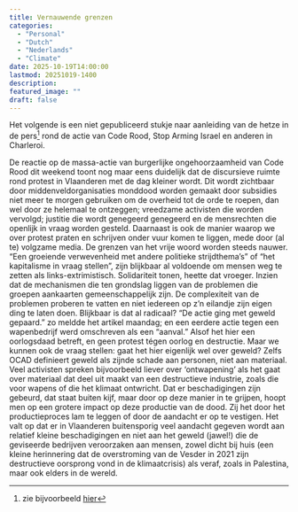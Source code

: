 ```yaml
---
title: Vernauwende grenzen
categories:
  - "Personal"
  - "Dutch"
  - "Nederlands"
  - "Climate"
date: 2025-10-19T14:00:00
lastmod: 20251019-1400
description: 
featured_image: ""
draft: false
---
```

Het volgende is een niet gepubliceerd stukje naar aanleiding van de hetze in de pers[^1] rond de actie van Code Rood, Stop Arming Israel en anderen in Charleroi.
<!--more-->
De reactie op de massa-actie van burgerlijke ongehoorzaamheid van Code Rood dit weekend toont nog maar eens duidelijk dat de discursieve ruimte rond protest in Vlaanderen met de dag kleiner wordt. Dit wordt zichtbaar door middenveldorganisaties monddood worden gemaakt door subsidies niet meer te morgen gebruiken om de overheid tot de orde te roepen, dan wel door ze helemaal te ontzeggen; vreedzame activisten die worden vervolgd; justitie die wordt genegeerd genegeerd en de mensrechten die openlijk in vraag worden gesteld. Daarnaast is ook de manier waarop we over protest praten en schrijven onder vuur komen te liggen, mede door (al te) volgzame media.
De grenzen van het vrije woord worden steeds nauwer. “Een groeiende verwevenheid met andere politieke strijdthema’s” of “het kapitalisme in vraag stellen”, zijn blijkbaar al voldoende om mensen weg te zetten als links-extrimistisch. Solidariteit tonen, heette dat vroeger. Inzien dat de mechanismen die ten grondslag liggen van de problemen die groepen aankaarten gemeenschappelijk zijn. De complexiteit van de problemen proberen te vatten en niet iedereen op z’n eilandje zijn eigen ding te laten doen. Blijkbaar is dat al radicaal?
“De actie ging met geweld gepaard.” zo meldde het artikel maandag; en een eerdere actie tegen een wapenbedrijf werd omschreven als een “aanval.” Alsof het hier een oorlogsdaad betreft, en geen protest tégen oorlog en destructie. Maar we kunnen ook de vraag stellen: gaat het hier eigenlijk wel over geweld? Zelfs OCAD definieert geweld als zijnde schade aan personen, niet aan materiaal. Veel activisten spreken bijvoorbeeld liever over ‘ontwapening’ als het gaat over materiaal dat deel uit maakt van een destructieve industrie, zoals die voor wapens of die het klimaat ontwricht. Dat er beschadigingen zijn gebeurd, dat staat buiten kijf, maar door op deze manier in te grijpen, hoopt men op een grotere impact op deze productie van de dood. Zij het door het productieproces lam te leggen of door de aandacht er op te vestigen.
Het valt op dat er in Vlaanderen buitensporig veel aandacht gegeven wordt aan relatief kleine beschadigingen en niet aan het geweld (jawel!) die de geviseerde bedrijven veroorzaken aan mensen, zowel dicht bij huis (een kleine herinnering dat de overstroming van de Vesder in 2021 zijn destructieve oorsprong vond in de klimaatcrisis) als veraf, zoals in Palestina, maar ook elders in de wereld.

[^1]: zie bijvoorbeeld [hier](https://archive.ph/yVOa1)
